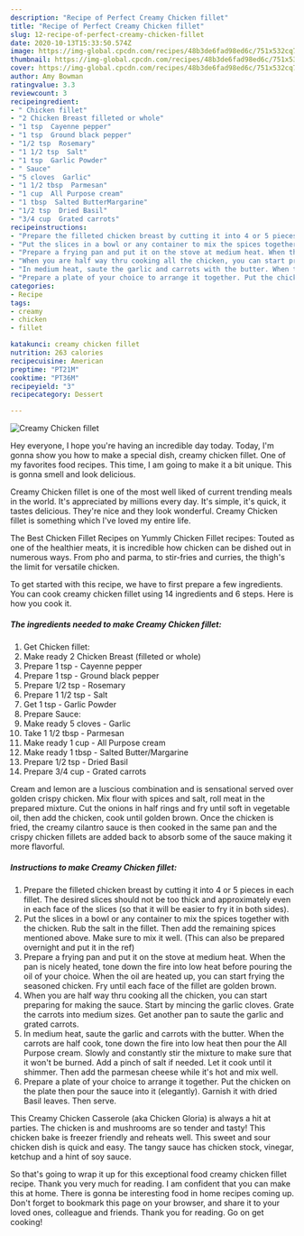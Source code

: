 ```yaml
---
description: "Recipe of Perfect Creamy Chicken fillet"
title: "Recipe of Perfect Creamy Chicken fillet"
slug: 12-recipe-of-perfect-creamy-chicken-fillet
date: 2020-10-13T15:33:50.574Z
image: https://img-global.cpcdn.com/recipes/48b3de6fad98ed6c/751x532cq70/creamy-chicken-fillet-recipe-main-photo.jpg
thumbnail: https://img-global.cpcdn.com/recipes/48b3de6fad98ed6c/751x532cq70/creamy-chicken-fillet-recipe-main-photo.jpg
cover: https://img-global.cpcdn.com/recipes/48b3de6fad98ed6c/751x532cq70/creamy-chicken-fillet-recipe-main-photo.jpg
author: Amy Bowman
ratingvalue: 3.3
reviewcount: 3
recipeingredient:
- " Chicken fillet"
- "2 Chicken Breast filleted or whole"
- "1 tsp  Cayenne pepper"
- "1 tsp  Ground black pepper"
- "1/2 tsp  Rosemary"
- "1 1/2 tsp  Salt"
- "1 tsp  Garlic Powder"
- " Sauce"
- "5 cloves  Garlic"
- "1 1/2 tbsp  Parmesan"
- "1 cup  All Purpose cream"
- "1 tbsp  Salted ButterMargarine"
- "1/2 tsp  Dried Basil"
- "3/4 cup  Grated carrots"
recipeinstructions:
- "Prepare the filleted chicken breast by cutting it into 4 or 5 pieces in each fillet. The desired slices should not be too thick and approximately even in each face of the slices (so that it will be easier to fry it in both sides)."
- "Put the slices in a bowl or any container to mix the spices together with the chicken. Rub the salt in the fillet. Then add the remaining spices mentioned above. Make sure to mix it well. (This can also be prepared overnight and put it in the ref)"
- "Prepare a frying pan and put it on the stove at medium heat. When the pan is nicely heated, tone down the fire into low heat before pouring the oil of your choice. When the oil are heated up, you can start frying the seasoned chicken. Fry until each face of the fillet are golden brown."
- "When you are half way thru cooking all the chicken, you can start preparing for making the sauce. Start by mincing the garlic cloves. Grate the carrots into medium sizes. Get another pan to saute the garlic and grated carrots."
- "In medium heat, saute the garlic and carrots with the butter. When the carrots are half cook, tone down the fire into low heat then pour the All Purpose cream. Slowly and constantly stir the mixture to make sure that it won&#39;t be burned. Add a pinch of salt if needed. Let it cook until it shimmer. Then add the parmesan cheese while it&#39;s hot and mix well."
- "Prepare a plate of your choice to arrange it together. Put the chicken on the plate then pour the sauce into it (elegantly). Garnish it with dried Basil leaves. Then serve."
categories:
- Recipe
tags:
- creamy
- chicken
- fillet

katakunci: creamy chicken fillet 
nutrition: 263 calories
recipecuisine: American
preptime: "PT21M"
cooktime: "PT36M"
recipeyield: "3"
recipecategory: Dessert

---
```



![Creamy Chicken fillet](https://img-global.cpcdn.com/recipes/48b3de6fad98ed6c/751x532cq70/creamy-chicken-fillet-recipe-main-photo.jpg)

Hey everyone, I hope you're having an incredible day today. Today, I'm gonna show you how to make a special dish, creamy chicken fillet. One of my favorites food recipes. This time, I am going to make it a bit unique. This is gonna smell and look delicious.

Creamy Chicken fillet is one of the most well liked of current trending meals in the world. It's appreciated by millions every day. It's simple, it's quick, it tastes delicious. They're nice and they look wonderful. Creamy Chicken fillet is something which I've loved my entire life.

The Best Chicken Fillet Recipes on Yummly Chicken Fillet recipes: Touted as one of the healthier meats, it is incredible how chicken can be dished out in numerous ways. From pho and parma, to stir-fries and curries, the thigh&#39;s the limit for versatile chicken.


To get started with this recipe, we have to first prepare a few ingredients. You can cook creamy chicken fillet using 14 ingredients and 6 steps. Here is how you cook it.

<!--inarticleads1-->

##### The ingredients needed to make Creamy Chicken fillet:

1. Get  Chicken fillet:
1. Make ready 2 Chicken Breast (filleted or whole)
1. Prepare 1 tsp - Cayenne pepper
1. Prepare 1 tsp - Ground black pepper
1. Prepare 1/2 tsp - Rosemary
1. Prepare 1 1/2 tsp - Salt
1. Get 1 tsp - Garlic Powder
1. Prepare  Sauce:
1. Make ready 5 cloves - Garlic
1. Take 1 1/2 tbsp - Parmesan
1. Make ready 1 cup - All Purpose cream
1. Make ready 1 tbsp - Salted Butter/Margarine
1. Prepare 1/2 tsp - Dried Basil
1. Prepare 3/4 cup - Grated carrots


Cream and lemon are a luscious combination and is sensational served over golden crispy chicken. Mix flour with spices and salt, roll meat in the prepared mixture. Cut the onions in half rings and fry until soft in vegetable oil, then add the chicken, cook until golden brown. Once the chicken is fried, the creamy cilantro sauce is then cooked in the same pan and the crispy chicken fillets are added back to absorb some of the sauce making it more flavorful. 

<!--inarticleads2-->

##### Instructions to make Creamy Chicken fillet:

1. Prepare the filleted chicken breast by cutting it into 4 or 5 pieces in each fillet. The desired slices should not be too thick and approximately even in each face of the slices (so that it will be easier to fry it in both sides).
1. Put the slices in a bowl or any container to mix the spices together with the chicken. Rub the salt in the fillet. Then add the remaining spices mentioned above. Make sure to mix it well. (This can also be prepared overnight and put it in the ref)
1. Prepare a frying pan and put it on the stove at medium heat. When the pan is nicely heated, tone down the fire into low heat before pouring the oil of your choice. When the oil are heated up, you can start frying the seasoned chicken. Fry until each face of the fillet are golden brown.
1. When you are half way thru cooking all the chicken, you can start preparing for making the sauce. Start by mincing the garlic cloves. Grate the carrots into medium sizes. Get another pan to saute the garlic and grated carrots.
1. In medium heat, saute the garlic and carrots with the butter. When the carrots are half cook, tone down the fire into low heat then pour the All Purpose cream. Slowly and constantly stir the mixture to make sure that it won&#39;t be burned. Add a pinch of salt if needed. Let it cook until it shimmer. Then add the parmesan cheese while it&#39;s hot and mix well.
1. Prepare a plate of your choice to arrange it together. Put the chicken on the plate then pour the sauce into it (elegantly). Garnish it with dried Basil leaves. Then serve.


This Creamy Chicken Casserole (aka Chicken Gloria) is always a hit at parties. The chicken is and mushrooms are so tender and tasty! This chicken bake is freezer friendly and reheats well. This sweet and sour chicken dish is quick and easy. The tangy sauce has chicken stock, vinegar, ketchup and a hint of soy sauce. 

So that's going to wrap it up for this exceptional food creamy chicken fillet recipe. Thank you very much for reading. I am confident that you can make this at home. There is gonna be interesting food in home recipes coming up. Don't forget to bookmark this page on your browser, and share it to your loved ones, colleague and friends. Thank you for reading. Go on get cooking!
